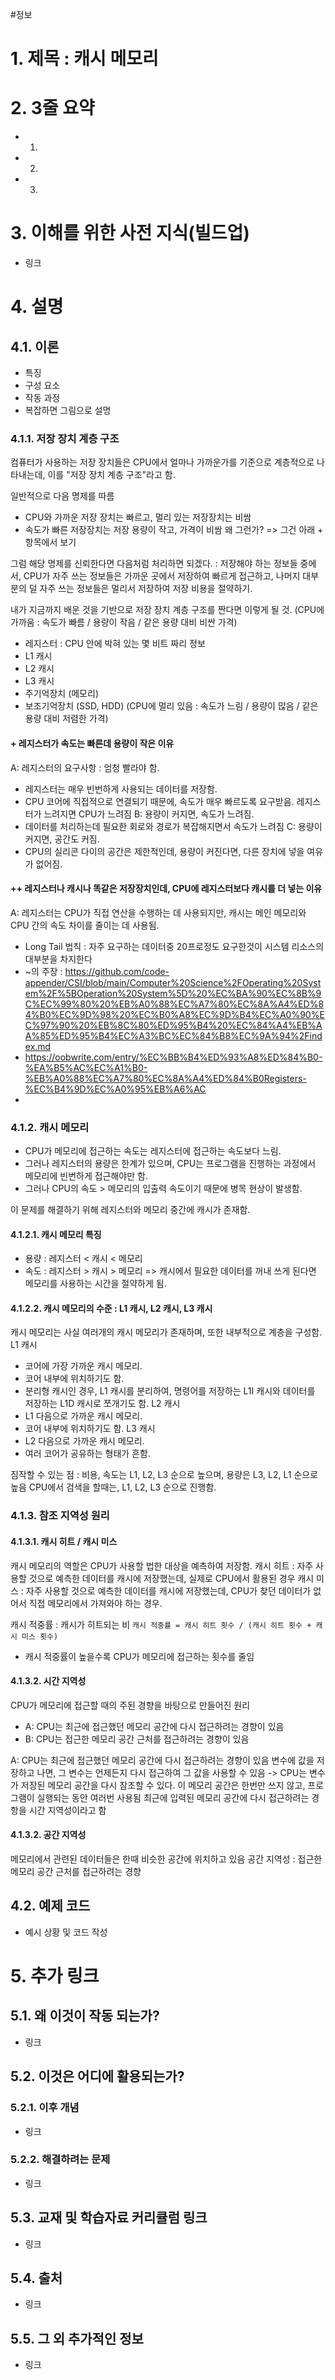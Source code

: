 #정보
# 1. 제목 : 캐시 메모리

# 2. 3줄 요약
- 1. 
- 2.
- 3.
# 3. 이해를 위한 사전 지식(빌드업)
- 링크
# 4. 설명
## 4.1. 이론
- 특징
- 구성 요소
- 작동 과정
- 복잡하면 그림으로 설명
### 4.1.1. 저장 장치 계층 구조
컴퓨터가 사용하는 저장 장치들은 CPU에서 얼마나 가까운가를 기준으로 계층적으로 나타내는데, 이를 "저장 장치 계층 구조"라고 함.

일반적으로 다음 명제를 따름
- CPU와 가까운 저장 장치는 빠르고, 멀리 있는 저장장치는 비쌈
- 속도가 빠른 저장장치는 저장 용량이 작고, 가격이 비쌈
왜 그런가? => 그건 아래 + 항목에서 보기

그럼 해당 명제를 신뢰한다면 다음처럼 처리하면 되겠다. : 저장해야 하는 정보들 중에서, CPU가 자주 쓰는 정보들은 가까운 곳에서 저장하여 빠르게 접근하고, 나머지 대부분의 덜 자주 쓰는 정보들은 멀리서 저장하여 저장 비용을 절약하기.

내가 지금까지 배운 것을 기반으로 저장 장치 계층 구조를 짠다면 이렇게 될 것.
(CPU에 가까움 : 속도가 빠름 / 용량이 작음 / 같은 용량 대비 비싼 가격)
- 레지스터 : CPU 안에 박혀 있는 몇 비트 짜리 정보
- L1 캐시
- L2 캐시
- L3 캐시
- 주기억장치 (메모리)
- 보조기억장치 (SSD, HDD)
(CPU에 멀리 있음 : 속도가 느림 / 용량이 많음 / 같은 용량 대비 저렴한 가격)

#### + 레지스터가 속도는 빠른데 용량이 작은 이유
A: 레지스터의 요구사항 : 엄청 빨라야 함.
- 레지스터는 매우 빈번하게 사용되는 데이터를 저장함.
- CPU 코어에 직접적으로 연결되기 때문에, 속도가 매우 빠르도록 요구받음. 레지스터가 느려지면 CPU가 느려짐
B: 용량이 커지면, 속도가 느려짐.
- 데이터를 처리하는데 필요한 회로와 경로가 복잡해지면서 속도가 느려짐
C: 용량이 커지면, 공간도 커짐.
- CPU의 실리콘 다이의 공간은 제한적인데, 용량이 커진다면, 다른 장치에 넣을 여유가 없어짐.

#### ++ 레지스터나 캐시나 똑같은 저장장치인데, CPU에 레지스터보다 캐시를 더 넣는 이유
A: 레지스터는 CPU가 직접 연산을 수행하는 데 사용되지만, 캐시는 메인 메모리와 CPU 간의 속도 차이를 줄이는 데 사용됨.
- Long Tail 법칙 : 자주 요구하는 데이터중 20프로정도 요구한것이 시스템 리소스의 대부분을 차지한다
- ~의 주장 : https://github.com/code-appender/CSI/blob/main/Computer%20Science%2FOperating%20System%2F%5BOperation%20System%5D%20%EC%BA%90%EC%8B%9C%EC%99%80%20%EB%A0%88%EC%A7%80%EC%8A%A4%ED%84%B0%EC%9D%98%20%EC%B0%A8%EC%9D%B4%EC%A0%90%EC%97%90%20%EB%8C%80%ED%95%B4%20%EC%84%A4%EB%AA%85%ED%95%B4%EC%A3%BC%EC%84%B8%EC%9A%94%2Findex.md
- https://oobwrite.com/entry/%EC%BB%B4%ED%93%A8%ED%84%B0-%EA%B5%AC%EC%A1%B0-%EB%A0%88%EC%A7%80%EC%8A%A4%ED%84%B0Registers-%EC%B4%9D%EC%A0%95%EB%A6%AC
- 
### 4.1.2. 캐시 메모리
- CPU가 메모리에 접근하는 속도는 레지스터에 접근하는 속도보다 느림.
- 그러나 레지스터의 용량은 한계가 있으며, CPU는 프로그램을 진행하는 과정에서 메모리에 빈번하게 접근해야만 함. 
- 그러나 CPU의 속도 > 메모리의 입출력 속도이기 때문에 병목 현상이 발생함.

이 문제를 해결하기 위해 레지스터와 메모리 중간에 캐시가 존재함.
#### 4.1.2.1. 캐시 메모리 특징
- 용량 : 레지스터 < 캐시 < 메모리
- 속도 : 레지스터 > 캐시 > 메모리
=> 캐시에서 필요한 데이터를 꺼내 쓰게 된다면 메모리를 사용하는 시간을 절약하게 됨.
#### 4.1.2.2. 캐시 메모리의 수준 : L1 캐시, L2 캐시, L3 캐시
캐시 메모리는 사실 여러개의 캐시 메모리가 존재하며, 또한 내부적으로 계층을 구성함.
L1 캐시
- 코어에 가장 가까운 캐시 메모리.
- 코어 내부에 위치하기도 함.
- 분리형 캐시인 경우, L1 캐시를 분리하여, 명령어를 저장하는 L1I 캐시와 데이터를 저장하는 L1D 캐시로 쪼개기도 함.
L2 캐시
- L1 다음으로 가까운 캐시 메모리.
- 코어 내부에 위치하기도 함.
L3 캐시
- L2 다음으로 가까운 캐시 메모리.
- 여러 코어가 공유하는 형태가 흔함.

짐작할 수 있는 점 : 비용, 속도는 L1, L2, L3 순으로 높으며, 용량은 L3, L2, L1 순으로 높음
CPU에서 검색을 할때는, L1, L2, L3 순으로 진행함.

### 4.1.3. 참조 지역성 원리
#### 4.1.3.1. 캐시 히트 / 캐시 미스
캐시 메모리의 역할은 CPU가 사용할 법한 대상을 예측하여 저장함.
캐시 히트 : 자주 사용할 것으로 예측한 데이터를 캐시에 저장했는데, 실제로 CPU에서 활용된 경우
캐시 미스 : 자주 사용할 것으로 예측한 데이터를 캐시에 저장했는데, CPU가 찾던 데이터가 없어서 직접 메모리에서 가져와야 하는 경우.

캐시 적중률 : 캐시가 히트되는 비
`캐시 적중률 = 캐시 히트 횟수 / (캐시 히트 횟수 + 캐시 미스 횟수)`
- 캐시 적중률이 높을수록 CPU가 메모리에 접근하는 횟수를 줄임

#### 4.1.3.2. 시간 지역성
CPU가 메모리에 접근할 때의 주된 경향을 바탕으로 만들어진 원리
- A: CPU는 최근에 접근했던 메모리 공간에 다시 접근하려는 경향이 있음
- B: CPU는 접근한 메모리 공간 근처를 접근하려는 경향이 있음

A: CPU는 최근에 접근했던 메모리 공간에 다시 접근하려는 경향이 있음
변수에 값을 저장하고 나면, 그 변수는 언제든지 다시 접근하여 그 값을 사용할 수 있음 -> CPU는 변수가 저장된 메모리 공간을 다시 참조할 수 있다.
이 메모리 공간은 한번만 쓰지 않고, 프로그램이 실행되는 동안 여러번 사용됨
최근에 입력된 메모리 공간에 다시 접근하려는 경항을 시간 지역성이라고 함

#### 4.1.3.2. 공간 지역성
메모리에서 관련된 데이터들은 한때 비슷한 공간에 위치하고 있음
공간 지역성 : 접근한 메모리 공간 근처를 접근하려는 경향

## 4.2. 예제 코드
- 예시 상황 및 코드 작성

# 5. 추가 링크

## 5.1. 왜 이것이 작동 되는가?
- 링크
## 5.2. 이것은 어디에 활용되는가?
### 5.2.1. 이후 개념
- 링크
### 5.2.2. 해결하려는 문제
- 링크
## 5.3. 교재 및 학습자료 커리큘럼 링크
- 링크
## 5.4. 출처
- 링크
## 5.5. 그 외 추가적인 정보
- 링크


